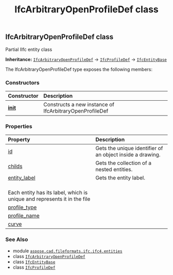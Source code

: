 ﻿---
title: IfcArbitraryOpenProfileDef class
second_title: Aspose.CAD for Python via .NET API References
description: 
type: docs
weight: 250
url: /python-net/aspose.cad.fileformats.ifc.ifc4.entities/ifcarbitraryopenprofiledef/
is_root: false
---

## IfcArbitraryOpenProfileDef class

Partial IIfc entity class



**Inheritance:** [`IfcArbitraryOpenProfileDef`](/cad/python-net/aspose.cad.fileformats.ifc.ifc4.entities/ifcarbitraryopenprofiledef) → 
[`IfcProfileDef`](/cad/python-net/aspose.cad.fileformats.ifc.ifc4.entities/ifcprofiledef) → 
[`IfcEntityBase`](/cad/python-net/aspose.cad.fileformats.ifc/ifcentitybase)



The IfcArbitraryOpenProfileDef type exposes the following members:

### Constructors
| Constructor | Description |
| :- | :- |
| [__init__](/cad/python-net/aspose.cad.fileformats.ifc.ifc4.entities/ifcarbitraryopenprofiledef/__init__/#) | Constructs a new instance of IfcArbitraryOpenProfileDef |


### Properties
| Property | Description |
| :- | :- |
| [id](/cad/python-net/aspose.cad.fileformats.ifc.ifc4.entities/ifcarbitraryopenprofiledef/id) | Gets the unique identifier of an object inside a drawing. |
| [childs](/cad/python-net/aspose.cad.fileformats.ifc.ifc4.entities/ifcarbitraryopenprofiledef/childs) | Gets the collection of a nested entities. |
| [entity_label](/cad/python-net/aspose.cad.fileformats.ifc.ifc4.entities/ifcarbitraryopenprofiledef/entity_label) | Gets the entity label.<br/>Each entity has its label, which is unique and represents it in the file |
| [profile_type](/cad/python-net/aspose.cad.fileformats.ifc.ifc4.entities/ifcarbitraryopenprofiledef/profile_type) |  |
| [profile_name](/cad/python-net/aspose.cad.fileformats.ifc.ifc4.entities/ifcarbitraryopenprofiledef/profile_name) |  |
| [curve](/cad/python-net/aspose.cad.fileformats.ifc.ifc4.entities/ifcarbitraryopenprofiledef/curve) |  |



### See Also
* module [`aspose.cad.fileformats.ifc.ifc4.entities`](..)
* class [`IfcArbitraryOpenProfileDef`](/cad/python-net/aspose.cad.fileformats.ifc.ifc4.entities/ifcarbitraryopenprofiledef)
* class [`IfcEntityBase`](/cad/python-net/aspose.cad.fileformats.ifc/ifcentitybase)
* class [`IfcProfileDef`](/cad/python-net/aspose.cad.fileformats.ifc.ifc4.entities/ifcprofiledef)
